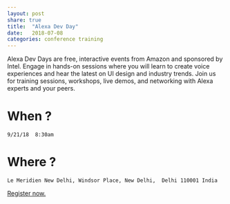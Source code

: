 ```yaml
---
layout: post
share: true
title:  "Alexa Dev Day"
date:   2018-07-08
categories: conference training
---
```


Alexa Dev Days are free, interactive events from Amazon and sponsored by Intel. Engage in hands-on sessions where you will learn to create voice experiences and hear the latest on UI design and industry trends. Join us for training sessions, workshops, live demos, and networking with Alexa experts and your peers.

# When ? 
`9/21/18  8:30am`
# Where ?
`Le Meridien New Delhi, Windsor Place, New Delhi,  Delhi 110001 India`

[Register now.](http://alexadevday.com/Delhi2018/DevPortal)
